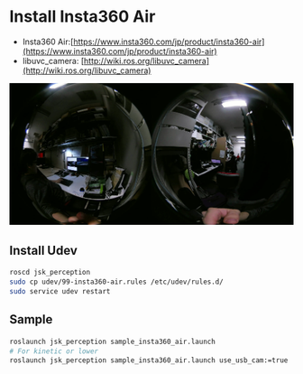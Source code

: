 # Install Insta360 Air

- Insta360 Air:[https://www.insta360.com/jp/product/insta360-air](https://www.insta360.com/jp/product/insta360-air)
- libuvc_camera: [http://wiki.ros.org/libuvc_camera](http://wiki.ros.org/libuvc_camera)

![Insta360 Air](./images/insta360_air_sample.png)

## Install Udev

```bash
roscd jsk_perception
sudo cp udev/99-insta360-air.rules /etc/udev/rules.d/
sudo service udev restart
```

## Sample

```bash
roslaunch jsk_perception sample_insta360_air.launch
# For kinetic or lower
roslaunch jsk_perception sample_insta360_air.launch use_usb_cam:=true
```
